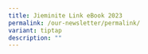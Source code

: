 ```yaml
---
title: Jieminite Link eBook 2023
permalink: /our-newsletter/permalink/
variant: tiptap
description: ""
---
```

